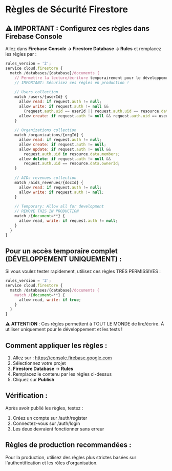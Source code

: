 # Règles de Sécurité Firestore

## ⚠️ IMPORTANT : Configurez ces règles dans Firebase Console

Allez dans **Firebase Console → Firestore Database → Rules** et remplacez les règles par :

```javascript
rules_version = '2';
service cloud.firestore {
  match /databases/{database}/documents {
    // Permettre la lecture/écriture temporairement pour le développement
    // IMPORTANT: Sécurisez ces règles en production !
    
    // Users collection
    match /users/{userId} {
      allow read: if request.auth != null;
      allow write: if request.auth != null && 
        (request.auth.uid == userId || request.auth.uid == resource.data.uid);
      allow create: if request.auth != null && request.auth.uid == userId;
    }
    
    // Organizations collection
    match /organizations/{orgId} {
      allow read: if request.auth != null;
      allow create: if request.auth != null;
      allow update: if request.auth != null && 
        request.auth.uid in resource.data.members;
      allow delete: if request.auth != null && 
        request.auth.uid == resource.data.ownerId;
    }
    
    // AIDs revenues collection
    match /aids_revenues/{docId} {
      allow read: if request.auth != null;
      allow write: if request.auth != null;
    }
    
    // Temporary: Allow all for development
    // REMOVE THIS IN PRODUCTION
    match /{document=**} {
      allow read, write: if request.auth != null;
    }
  }
}
```

## Pour un accès temporaire complet (DÉVELOPPEMENT UNIQUEMENT) :

Si vous voulez tester rapidement, utilisez ces règles TRÈS PERMISSIVES :

```javascript
rules_version = '2';
service cloud.firestore {
  match /databases/{database}/documents {
    match /{document=**} {
      allow read, write: if true;
    }
  }
}
```

⚠️ **ATTENTION** : Ces règles permettent à TOUT LE MONDE de lire/écrire. 
À utiliser uniquement pour le développement et les tests !

## Comment appliquer les règles :

1. Allez sur : https://console.firebase.google.com
2. Sélectionnez votre projet
3. **Firestore Database** → **Rules**
4. Remplacez le contenu par les règles ci-dessus
5. Cliquez sur **Publish**

## Vérification :

Après avoir publié les règles, testez :
1. Créez un compte sur /auth/register
2. Connectez-vous sur /auth/login
3. Les deux devraient fonctionner sans erreur

## Règles de production recommandées :

Pour la production, utilisez des règles plus strictes basées sur l'authentification et les rôles d'organisation.